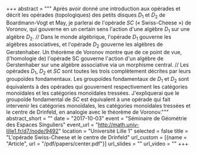 +++
abstract = """
Après avoir donné une introduction aux opérades et décrit les opérades (topologiques) des petits disques $D_1$ et $D_2$ de Boardmann-Vogt et May, je parlerai de l'opérade $SC$ (« Swiss-Cheese ») de Voronov, qui gouverne en un certain sens l'action d'une algèbre $D_1$ sur une algèbre $D_2$.
//
Dans le monde algébrique, l'opérade $D_1$ gouverne les algèbres associatives, et l'opérade $D_2$ gouverne les algèbres de Gerstenhaber. Un théorème de Voronov montre que de ce point de vue, (l'homologie de) l'opérade SC gouverne l'action d'un algèbre de Gerstenhaber sur une algèbre associative via un morphisme central.
//
Les opérades $D_1$, $D_2$ et $SC$ sont toutes les trois complètement décrites par leurs groupoïdes fondamentaux. Les groupoïdes fondamentaux de $D_1$ et $D_2$ sont équivalents à des opérades qui gouvernent respectivement les catégories monoïdales et les catégories monoïdales tressées. J'expliquerai que le groupoïde fondamental de $SC$ est équivalent à une opérade qui fait intervenir les catégories monoïdales, les catégories monoïdales tressées et le centre de Drinfeld, en analogie avec le théorème de Voronov."""
abstract_short = ""
date = "2017-10-03"
event = "Séminaire de Géométrie des Espaces Singuliers"
event_url = "http://math.univ-lille1.fr/d7/node/9492"
location = "Université Lille 1"
selected = false
title = "L'opérade Swiss-Cheese et le centre de Drinfeld"
url_custom = [{name = "Article", url = "/pdf/papers/center.pdf"}]
url_slides = ""
url_video = ""
+++
